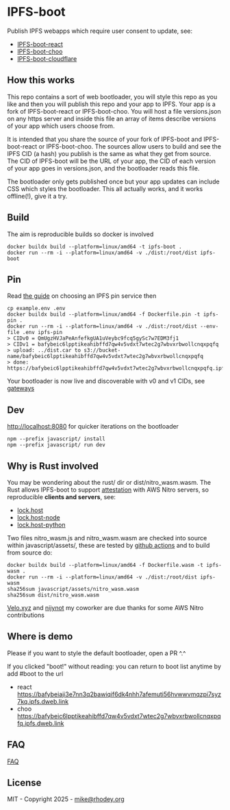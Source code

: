 # IPFS-boot
Publish IPFS webapps which require user consent to update, see:
+ [IPFS-boot-react](https://github.com/rhodey/IPFS-boot-react)
+ [IPFS-boot-choo](https://github.com/rhodey/IPFS-boot-choo)
+ [IPFS-boot-cloudflare](https://github.com/rhodey/IPFS-boot-cloudflare)

## How this works
This repo contains a sort of web bootloader, you will style this repo as you like and then you will publish this repo and your app to IPFS. Your app is a fork of IPFS-boot-react or IPFS-boot-choo. You will host a file versions.json on any https server and inside this file an array of items describe versions of your app which users choose from.

It is intended that you share the source of your fork of IPFS-boot and IPFS-boot-react or IPFS-boot-choo. The sources allow users to build and see the IPFS CID (a hash) you publish is the same as what they get from source. The CID of IPFS-boot will be the URL of your app, the CID of each version of your app goes in versions.json, and the bootloader reads this file.

The bootloader only gets published once but your app updates can include CSS which styles the bootloader. This all actually works, and it works offline(!), give it a try.

## Build
The aim is reproducible builds so docker is involved
```
docker buildx build --platform=linux/amd64 -t ipfs-boot .
docker run --rm -i --platform=linux/amd64 -v ./dist:/root/dist ipfs-boot
```

## Pin
Read [the guide](https://github.com/rhodey/IPFS-boot/blob/master/PIN.md) on choosing an IPFS pin service then
```
cp example.env .env
docker buildx build --platform=linux/amd64 -f Dockerfile.pin -t ipfs-pin .
docker run --rm -i --platform=linux/amd64 -v ./dist:/root/dist --env-file .env ipfs-pin
> CIDv0 = QmUgzHVJaPeAnfefkgUA1uVeybc9fcq5gySc7w7EDM3fj1
> CIDv1 = bafybeic6lpptikeahibffd7qw4v5vdxt7wtec2g7wbvxrbwollcnqxpqfq
> upload: ../dist.car to s3://bucket-name/bafybeic6lpptikeahibffd7qw4v5vdxt7wtec2g7wbvxrbwollcnqxpqfq
> done: https://bafybeic6lpptikeahibffd7qw4v5vdxt7wtec2g7wbvxrbwollcnqxpqfq.ipfs.dweb.link
```

Your bootloader is now live and discoverable with v0 and v1 CIDs, see [gateways](https://ipfs.github.io/public-gateway-checker/)

## Dev
[http://localhost:8080](http://localhost:8080/) for quicker iterations on the bootloader
```
npm --prefix javascript/ install
npm --prefix javascript/ run dev
```

## Why is Rust involved
You may be wondering about the rust/ dir or dist/nitro_wasm.wasm. The Rust allows IPFS-boot to support [attestation](https://en.wikipedia.org/wiki/Trusted_Computing#Remote_attestation) with AWS Nitro servers, so reproducible __clients and servers__, see:
+ [lock.host](https://github.com/rhodey/lock.host)
+ [lock.host-node](https://github.com/rhodey/lock.host-node)
+ [lock.host-python](https://github.com/rhodey/lock.host-python)

Two files nitro_wasm.js and nitro_wasm.wasm are checked into source within javascript/assets/, these are tested by [github actions](https://github.com/rhodey/IPFS-boot/actions) and to build from source do:
```
docker buildx build --platform=linux/amd64 -f Dockerfile.wasm -t ipfs-wasm .
docker run --rm -i --platform=linux/amd64 -v ./dist:/root/dist ipfs-wasm
sha256sum javascript/assets/nitro_wasm.wasm
sha256sum dist/nitro_wasm.wasm
```

[Velo.xyz](https://velo.xyz) and [nijynot](https://github.com/nijynot) my coworker are due thanks for some AWS Nitro contributions

## Where is demo
Please if you want to style the default bootloader, open a PR ^.^

If you clicked "boot!" without reading: you can return to boot list anytime by add #boot to the url

+ react https://bafybeiaji3e7nn3q2bawiqif6dk4nhh7afemuti56hvwwvmqzpi7syz7kq.ipfs.dweb.link
+ choo https://bafybeic6lpptikeahibffd7qw4v5vdxt7wtec2g7wbvxrbwollcnqxpqfq.ipfs.dweb.link

## FAQ
[FAQ](https://github.com/rhodey/IPFS-boot/blob/master/FAQ.md)

## License
MIT - Copyright 2025 - mike@rhodey.org
